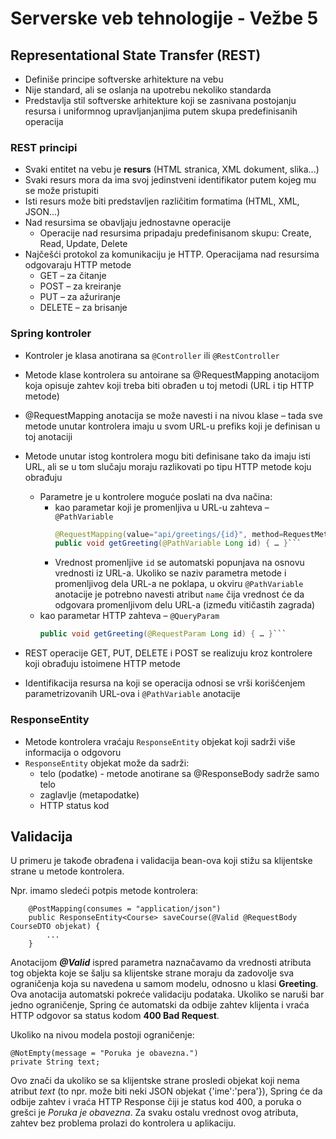 # Serverske veb tehnologije - Vežbe 5

## Representational State Transfer (REST)

- Definiše principe softverske arhitekture na vebu
- Nije standard, ali se oslanja na upotrebu nekoliko standarda
- Predstavlja stil softverske arhitekture koji se zasnivana postojanju resursa i
  uniformnog upravljanjanjima putem skupa predefinisanih operacija

### REST principi

- Svaki entitet na vebu je **resurs** (HTML stranica, XML dokument, slika...)
- Svaki resurs mora da ima svoj jedinstveni identifikator putem kojeg mu se može pristupiti
- Isti resurs može biti predstavljen različitim formatima (HTML, XML, JSON...)
- Nad resursima se obavljaju jednostavne operacije
  - Operacije nad resursima pripadaju predefinisanom skupu: Create, Read, Update, Delete
- Najčešći protokol za komunikaciju je HTTP. Operacijama nad resursima odgovaraju HTTP metode
  - GET – za čitanje
  - POST – za kreiranje
  - PUT – za ažuriranje
  - DELETE – za brisanje

### Spring kontroler

- Kontroler je klasa anotirana sa `@Controller` ili `@RestController`
- Metode klase kontrolera su antoirane sa @RequestMapping anotacijom koja
  opisuje zahtev koji treba biti obrađen u toj metodi (URL i tip HTTP metode)
- @RequestMapping anotacija se može navesti i na nivou klase – tada sve metode
  unutar kontrolera imaju u svom URL-u prefiks koji je definisan u toj anotaciji
- Metode unutar istog kontrolera mogu biti definisane tako da imaju isti URL, ali se u
  tom slučaju moraju razlikovati po tipu HTTP metode koju obrađuju

  - Parametre je u kontrolere moguće poslati na dva načina:
    - kao parametar koji je promenljiva u URL-u zahteva – `@PathVariable`
      ```java
      @RequestMapping(value="api/greetings/{id}", method=RequestMethod.GET)
      public void getGreeting(@PathVariable Long id) { … }```
    - Vrednost promenljive `id` se automatski popunjava na osnovu vrednosti iz URL-a. Ukoliko se naziv parametra
      metode i promenljivog dela URL-a ne poklapa, u okviru `@PathVariable` anotacije je potrebno navesti atribut
      `name` čija vrednost će da odgovara promenljivom delu URL-a (između vitičastih zagrada)
  - kao parametar HTTP zahteva – `@QueryParam`
     ```java
     public void getGreeting(@RequestParam Long id) { … }```

- REST operacije GET, PUT, DELETE i POST se realizuju kroz kontrolere koji
obrađuju istoimene HTTP metode
- Identifikacija resursa na koji se operacija odnosi se vrši korišćenjem
  parametrizovanih URL-ova i `@PathVariable` anotacije

### ResponseEntity

- Metode kontrolera vraćaju `ResponseEntity` objekat koji sadrži više
  informacija o odgovoru
- `ResponseEntity` objekat može da sadrži:
  - telo (podatke) - metode anotirane sa @ResponseBody sadrže samo telo
  - zaglavlje (metapodatke)
  - HTTP status kod

## Validacija

U primeru je takođe obrađena i validacija bean-ova koji stižu sa klijentske strane u metode kontrolera.

Npr. imamo sledeći potpis metode kontrolera:
```
	@PostMapping(consumes = "application/json")
	public ResponseEntity<Course> saveCourse(@Valid @RequestBody CourseDTO objekat) {
        ...
	}
```

Anotacijom ___@Valid___ ispred parametra naznačavamo da vrednosti atributa tog objekta koje se šalju sa klijentske strane moraju da zadovolje sva ograničenja koja su navedena u samom modelu, odnosno u klasi __Greeting__. Ova anotacija automatski pokreće validaciju podataka. Ukoliko se naruši bar jedno ograničenje, Spring će automatski da odbije zahtev klijenta i vraća HTTP odgovor sa status kodom __400 Bad Request__.

Ukoliko na nivou modela postoji ograničenje:
```
@NotEmpty(message = "Poruka je obavezna.")
private String text;
```
Ovo znači da ukoliko se sa klijentske strane prosledi objekat koji nema atribut _text_ (to npr. može biti neki JSON objekat {'ime':'pera'}), Spring će da odbije zahtev i vraća HTTP Response čiji je status kod 400, a poruka o grešci je _Poruka je obavezna_. Za svaku ostalu vrednost ovog atributa, zahtev bez problema prolazi do kontrolera u aplikaciju.